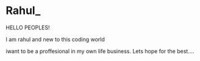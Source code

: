 # Rahul_

HELLO PEOPLES!

I am rahul and new to this coding world

iwant to be a proffesional in my own life business. Lets hope for the best....
